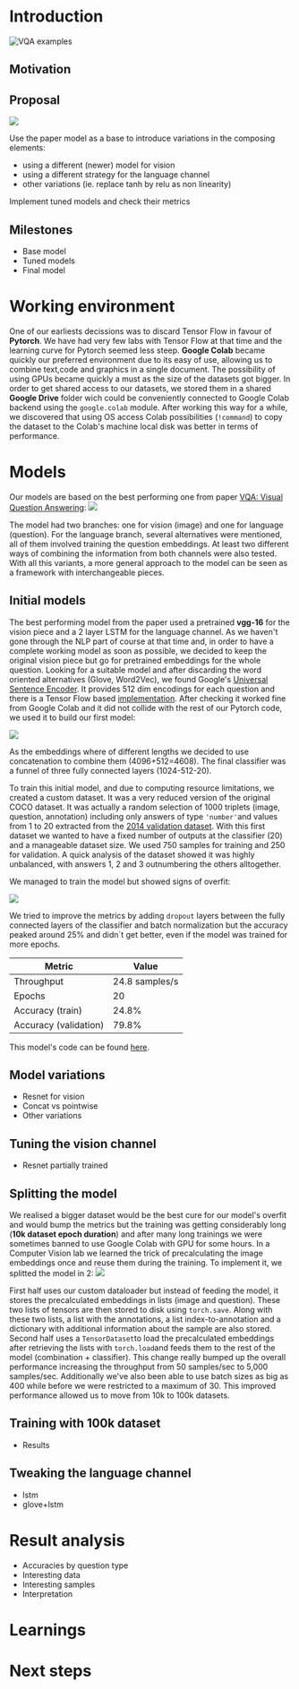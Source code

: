 # Introduction
![VQA examples](https://visualqa.org/static/img/vqa_examples.jpg)
## Motivation
## Proposal
![](images/model-puzle.png)

Use the paper model as a base to introduce variations in the composing elements:
- using a different (newer) model for vision
- using a different strategy for the language channel
- other variations (ie. replace tanh by relu as non linearity)

Implement tuned models and check their metrics

## Milestones
- Base model
- Tuned models
- Final model

# Working environment
One of our earliests decissions was to discard Tensor Flow in favour of **Pytorch**. We have had very few labs with Tensor Flow at that time and the learning curve for Pytorch seemed less steep.
**Google Colab** became quickly our preferred environment due to its easy of use, allowing us to combine text,code and graphics in a single document. The possibility of using GPUs became quickly a must as the size of the datasets got bigger.
In order to get shared access to our datasets, we stored them in a shared **Google Drive** folder wich could be conveniently connected to Google Colab backend using the `google.colab` module. After working this way for a while, we discovered that using OS access Colab possibilities (`!command`) to copy the dataset to the Colab's machine local disk was better in terms of performance.
# Models
Our models are based on the best performing one from paper [VQA: Visual Question Answering](https://arxiv.org/pdf/1505.00468.pdf):
![](images/paper-model.png)

The model had two branches: one for vision (image) and one for language (question). For the language branch, several alternatives were mentioned, all of them involved training the question embeddings. At least two different ways of combining the information from both channels were also tested.
With all this variants, a more general approach to the model can be seen as a framework with interchangeable pieces.

## Initial models
The best performing model from the paper used a pretrained  **vgg-16** for the vision piece and a 2 layer LSTM for the language channel. As we haven't gone through the NLP part of course at that time and, in order to have a complete working model as soon as possible, we decided to keep the original vision piece but go for pretrained embeddings for the whole question. Looking for a suitable model and after discarding the word oriented alternatives (Glove, Word2Vec), we found Google's [Universal Sentence Encoder](https://static.googleusercontent.com/media/research.google.com/ca//pubs/archive/46808.pdf). It provides 512 dim encodings for each question and there is a Tensor Flow based [implementation](https://tfhub.dev/google/universal-sentence-encoder/4). After checking it worked fine from Google Colab and it did not collide with the rest of our Pytorch code, we used it to build our first model:

![](images/model-0100.png)

As the embeddings where of different lengths we decided to use concatenation to combine them (4096+512=4608). The final classifier was a funnel of three fully connected layers (1024-512-20).

To train this initial model, and due to computing resource limitations, we created a custom dataset. It was a very reduced version of the original COCO dataset. It was actually a random selection of 1000 triplets (image, question, annotation) including only answers of type `'number'`and values from 1 to 20 extracted from the [2014 validation dataset](https://visualqa.org/download.html).
With this first dataset we wanted to have a fixed number of outputs at the classifier (20) and a manageable dataset size. We used 750 samples for training and 250 for validation.
A quick analysis of the dataset showed it was highly unbalanced, with answers 1, 2 and 3 outnumbering the others alltogether.

We managed to train the model but showed signs of overfit:

![](images/model-0100-metrics.png)

We tried to improve the metrics by adding `dropout` layers between the fully connected layers of the classifier and batch normalization but 
the accuracy peaked around 25% and didn´t get better, even if the model was trained for more epochs.

| Metric | Value |
| ----------- | ----------- |
| Throughput | 24.8 samples/s |
| Epochs | 20 |
| Accuracy (train) | 24.8% |
| Accuracy (validation) | 79.8% |

This model's code can be found [here](model-colabs/Model100.ipynb).

## Model variations
- Resnet for vision
- Concat vs pointwise
- Other variations
## Tuning the vision channel
- Resnet partially trained
## Splitting the model
We realised a bigger dataset would be the best cure for our model's overfit and would bump the metrics but the training was getting considerably long (**10k dataset epoch duration**) and after many long trainings we were sometimes banned to use Google Colab with GPU for some hours. In a Computer Vision lab we learned the trick of precalculating the image embeddings once and reuse them during the training.
To implement it, we splitted the model in 2:
![](images/model-split.png)

First half uses our custom dataloader but instead of feeding the model, it stores the precalculated embeddings in lists (image and question). These two lists of tensors are then stored to disk using `torch.save`. Along with these two lists, a list with the annotations, a list index-to-annotation and a dictionary with additional information about the sample are also stored.
Second half uses a `TensorDataset`to load the precalculated embeddings after retrieving the lists with `torch.load`and feeds them to the rest of the model (combination + classifier).
This change really bumped up the overall performance increasing the throughput from 50 samples/sec to 5,000 samples/sec. Additionally we've also been able to use batch sizes as big as 400 while before we were restricted to a maximum of 30. This improved performance allowed us to move from 10k to 100k datasets.
## Training with 100k dataset
- Results
## Tweaking the language channel
- lstm
- glove+lstm
# Result analysis
- Accuracies by question type
- Interesting data
- Interesting samples
- Interpretation
# Learnings
# Next steps

